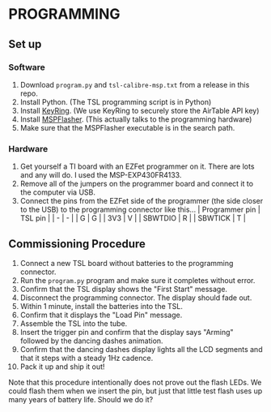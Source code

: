 # PROGRAMMING

## Set up

### Software
 1. Download `program.py` and `tsl-calibre-msp.txt` from a release in this repo.
 2. Install Python. (The TSL programming script is in Python)
 3. Install [KeyRing](https://pypi.org/project/keyring/). (We use KeyRing to securely store the AirTable API key)
 4. Install [MSPFlasher](https://www.ti.com/tool/MSP430-FLASHER). (This actually talks to the programming hardware)
 5. Make sure that the MSPFlasher executable is in the search path.
 
### Hardware
1. Get yourself a TI board with an EZFet programmer on it. There are lots and any will do. I used the MSP-EXP430FR4133.
2. Remove all of the jumpers on the programmer board and connect it to the computer via USB.
3. Connect the pins from the EZFet side of the programmer (the side closer to the USB) to the programming connector like this...
    | Programmer pin | TSL pin |
    | - | - | 
    | G | G |
    | 3V3 | V |
    | SBWTDIO | R | 
    | SBWTICK | T |

## Commissioning Procedure
1. Connect a new TSL board without batteries to the programming connector.
2. Run the `program.py` program and make sure it completes without error.
3. Confirm that the TSL display shows the "First Start" message.
4. Disconnect the programming connector. The display should fade out. 
5. Within 1 minute, install the batteries into the TSL.
6. Confirm that it displays the "Load Pin" message.
7. Assemble the TSL into the tube.
8. Insert the trigger pin and confirm that the display says "Arming" followed by the dancing dashes animation.
9. Confirm that the dancing dashes display lights all the LCD segments and that it steps with a steady 1Hz cadence.
10. Pack it up and ship it out! 

Note that this procedure intentionally does not prove out the flash LEDs. We could flash them when we insert the pin, 
but just that little test flash uses up many years of battery life. Should we do it? 



 
